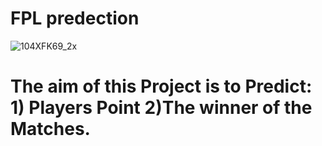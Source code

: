 # FPL predection 
![104XFK69_2x](https://user-images.githubusercontent.com/78882792/208069062-385d2b5c-0705-43f1-aa6a-42d5bf338998.jpg)

# The aim of this Project is to Predict: 1) Players Point  2)The winner of the Matches.
 
